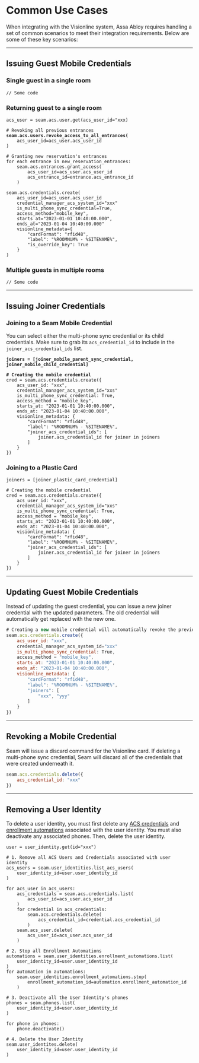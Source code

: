 # Common Use Cases

When integrating with the Visionline system, Assa Abloy requires handling a set of common scenarios to meet their integration requirements. Below are some of these key scenarios:

***

## Issuing Guest Mobile Credentials

### Single guest in a single room

```
// Some code
```

### Returning guest to a single room

<pre><code>acs_user = seam.acs.user.get(acs_user_id="xxx)

# Revoking all previous entrances
<strong>seam.acs.users.revoke_access_to_all_entrances(
</strong>    acs_user_id=acs_user.acs_user_id
)

# Granting new reservation's entrances
for each entrance in new_reservation_entrances:
    seam.acs.entrances.grant_access(
        acs_user_id=acs_user.acs_user_id
        acs_entrance_id=entrance.acs_entrance_id
    )

seam.acs.credentials.create(
    acs_user_id=acs_user.acs_user_id
    credential_manager_acs_system_id="xxx"
    is_multi_phone_sync_credential=True,
    access_method="mobile_key",
    starts_at="2023-01-01 10:40:00.000",
    ends_at="2023-01-04 10:40:00.000"
    visionline_metadata={
        "cardFormat": "rfid48",
        "label": "%ROOMNUM% - %SITENAME%",
        "is_override_key": True
    }
)
</code></pre>

### Multiple guests in multiple rooms

```
// Some code
```

***

## Issuing Joiner Credentials

### Joining to a Seam Mobile Credential

You can select either the multi-phone sync credential or its child credentials. Make sure to grab its `acs_credential_id` to include in the `joiner_acs_credential_ids` list.

<pre><code><strong>joiners = [joiner_mobile_parent_sync_credential, joiner_mobile_child_credential]
</strong><strong>
</strong><strong># Creating the mobile credential
</strong>cred = seam.acs.credentials.create({
    acs_user_id: "xxx",
    credential_manager_acs_system_id="xxs"
    is_multi_phone_sync_credential: True,
    access_method = "mobile_key",
    starts_at: "2023-01-01 10:40:00.000",
    ends_at: "2023-01-04 10:40:00.000",
    visionline_metadata: {
        "cardFormat": "rfid48",
        "label": "%ROOMNUM% - %SITENAME%",
        "joiner_acs_credential_ids": [
            joiner.acs_credential_id for joiner in joiners
        ]
    }
})
</code></pre>

### Joining to a Plastic Card

```
joiners = [joiner_plastic_card_credential]

# Creating the mobile credential
cred = seam.acs.credentials.create({
    acs_user_id: "xxx",
    credential_manager_acs_system_id="xxs"
    is_multi_phone_sync_credential: True,
    access_method = "mobile_key",
    starts_at: "2023-01-01 10:40:00.000",
    ends_at: "2023-01-04 10:40:00.000",
    visionline_metadata: {
        "cardFormat": "rfid48",
        "label": "%ROOMNUM% - %SITENAME%",
        "joiner_acs_credential_ids": [
            joiner.acs_credential_id for joiner in joiners
        ]
    }
})
```

***

## Updating Guest Mobile Credentials

Instead of updating the guest credential, you can issue a new joiner credential with the updated parameters. The old credential will automatically get replaced with the new one.

```javascript
# Creating a new mobile credential will automatically revoke the previous one.
seam.acs.credentials.create({
    acs_user_id: "xxx",
    credential_manager_acs_system_id="xxx"
    is_multi_phone_sync_credential: True,
    access_method = "mobile_key",
    starts_at: "2023-01-01 10:40:00.000",
    ends_at: "2023-01-04 10:40:00.000",
    visionline_metadata: {
        "cardFormat": "rfid48",
        "label": "%ROOMNUM% - %SITENAME%",
        "joiners": [
            "xxx", "yyy"
        ]
    }
})
```

***

## Revoking a Mobile Credential

Seam will issue a discard command for the Visionline card. If deleting a multi-phone sync credential, Seam will discard all of the credentials that were created underneath it.

```javascript
seam.acs.credentials.delete({
    acs_credential_id: "xxx"
})
```

***

## Removing a User Identity

To delete a user identity, you must first delete any [ACS credentials](../../api-clients/access-control-systems/credentials/delete-credential.md) and [enrollment automations](../../api-clients/user-identities/enrollment-automations/) associated with the user identity. You must also deactivate any associated phones. Then, delete the user identity.

```
user = user_identity.get(id="xxx")

# 1. Remove all ACS Users and Credentials associated with user identity
acs_users = seam.user_identities.list_acs_users(
    user_identity_id=user.user_identity_id
)

for acs_user in acs_users:
    acs_credentials = seam.acs.credentials.list(
        acs_user_id=acs_user.acs_user_id
    )
    for credential in acs_credentials:
        seam.acs.credentials.delete(
            acs_credential_id=credential.acs_credential_id
        )
    seam.acs_user.delete(
        acs_user_id=acs_user.acs_user_id
    )

# 2. Stop all Enrollment Automations
automations = seam.user_identities.enrollment_automations.list(
    user_identity_id=user.user_identity_id
)
for automation in automations:
    seam.user_identities.enrollment_automations.stop(
        enrollment_automation_id=automation.enrollment_automation_id
    )

# 3. Deactivate all the User Identity's phones
phones = seam.phones.list(
    user_identity_id=user.user_identity_id
)

for phone in phones:
    phone.deactivate()

# 4. Delete the User Identity
seam.user_identites.delete(
    user_identity_id=user.user_identity_id
)
```
